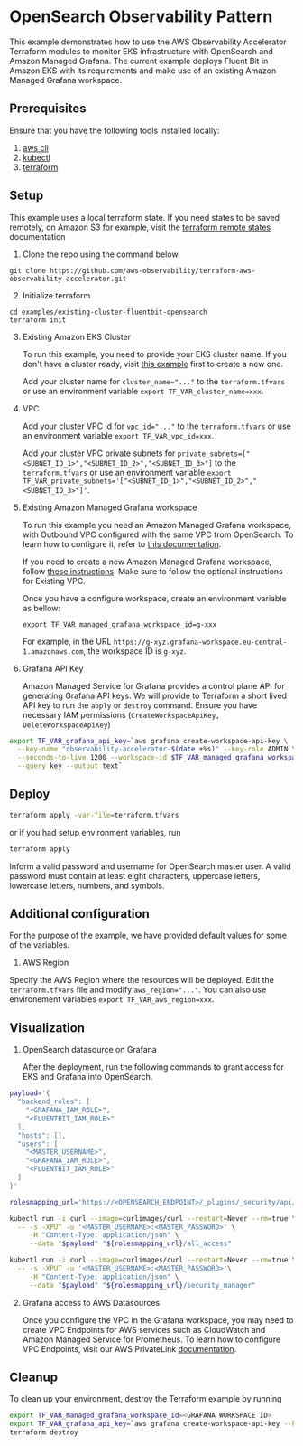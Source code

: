 # OpenSearch Observability Pattern

This example demonstrates how to use the AWS Observability Accelerator Terraform
modules to monitor EKS infrastructure with OpenSearch and Amazon Managed Grafana.
The current example deploys Fluent Bit in Amazon EKS with its requirements and
make use of an existing Amazon Managed Grafana workspace.

## Prerequisites

Ensure that you have the following tools installed locally:

1. [aws cli](https://docs.aws.amazon.com/cli/latest/userguide/getting-started-install.html)
2. [kubectl](https://kubernetes.io/docs/tasks/tools/)
3. [terraform](https://learn.hashicorp.com/tutorials/terraform/install-cli)


## Setup

This example uses a local terraform state. If you need states to be saved remotely,
on Amazon S3 for example, visit the [terraform remote states](https://www.terraform.io/language/state/remote) documentation

1. Clone the repo using the command below

```
git clone https://github.com/aws-observability/terraform-aws-observability-accelerator.git
```

2. Initialize terraform

```console
cd examples/existing-cluster-fluentbit-opensearch
terraform init
```

3. Existing Amazon EKS Cluster

    To run this example, you need to provide your EKS cluster name.
    If you don't have a cluster ready, visit [this example](https://github.com/aws-ia/terraform-aws-eks-blueprints/tree/v4.13.1/examples/eks-cluster-with-new-vpc)
    first to create a new one.

    Add your cluster name for `cluster_name="..."` to the `terraform.tfvars` or use an environment variable `export TF_VAR_cluster_name=xxx`.

4. VPC

    Add your cluster VPC id for `vpc_id="..."` to the `terraform.tfvars` or use an environment variable `export TF_VAR_vpc_id=xxx`.

    Add your cluster VPC private subnets for `private_subnets=["<SUBNET_ID_1>","<SUBNET_ID_2>","<SUBNET_ID_3>"]` to the `terraform.tfvars` or use an environment variable `export TF_VAR_private_subnets='["<SUBNET_ID_1>","<SUBNET_ID_2>","<SUBNET_ID_3>"]'`.

5. Existing Amazon Managed Grafana workspace

    To run this example you need an Amazon Managed Grafana workspace,
    with Outbound VPC configured with the same VPC from OpenSearch.
    To learn how to configure it, refer to [this documentation](https://docs.aws.amazon.com/grafana/latest/userguide/AMG-configure-vpc.html#config-vpc-use).
    
    If you need to create a new Amazon Managed Grafana workspace, follow [these instructions](https://aws-observability.github.io/terraform-aws-observability-accelerator/).
    Make sure to follow the optional instructions for Existing VPC.
    
    Once you have a configure workspace, create an environment variable as bellow:
    ```
    export TF_VAR_managed_grafana_workspace_id=g-xxx
    ```
    For example, in the URL `https://g-xyz.grafana-workspace.eu-central-1.amazonaws.com`, the workspace ID is `g-xyz`.
    
6. <a name="apikey"></a> Grafana API Key

    Amazon Managed Service for Grafana provides a control plane API for generating Grafana API keys. We will provide to Terraform a short lived API key to run the `apply` or `destroy` command.
    Ensure you have necessary IAM permissions (`CreateWorkspaceApiKey, DeleteWorkspaceApiKey`)

```sh
export TF_VAR_grafana_api_key=`aws grafana create-workspace-api-key \
  --key-name "observability-accelerator-$(date +%s)" --key-role ADMIN \
  --seconds-to-live 1200 --workspace-id $TF_VAR_managed_grafana_workspace_id \
  --query key --output text`
```

## Deploy

```sh
terraform apply -var-file=terraform.tfvars
```

or if you had setup environment variables, run

```sh
terraform apply
```

Inform a valid password and username for OpenSearch master user. A valid password must contain at least eight characters, uppercase letters, lowercase letters, numbers, and symbols.

## Additional configuration

For the purpose of the example, we have provided default values for some of the variables.

1. AWS Region

Specify the AWS Region where the resources will be deployed. Edit the `terraform.tfvars` file and modify `aws_region="..."`. You can also use environement variables `export TF_VAR_aws_region=xxx`.

## Visualization

1. OpenSearch datasource on Grafana

    After the deployment, run the following commands to grant access for EKS and Grafana into OpenSearch.

```bash
payload='{
  "backend_roles": [
    "<GRAFANA_IAM_ROLE>",
    "<FLUENTBIT_IAM_ROLE>"
  ],
  "hosts": [],
  "users": [
    "<MASTER_USERNAME>",
    "<GRAFANA_IAM_ROLE>",
    "<FLUENTBIT_IAM_ROLE>"
  ]
}'

rolesmapping_url='https://<OPENSEARCH_ENDPOINT>/_plugins/_security/api/rolesmapping'

kubectl run -i curl --image=curlimages/curl --restart=Never --rm=true \
  -- -s -XPUT -u '<MASTER_USERNAME>:<MASTER_PASSWORD>' \
     -H "Content-Type: application/json" \
     --data "$payload" "${rolesmapping_url}/all_access"

kubectl run -i curl --image=curlimages/curl --restart=Never --rm=true \
  -- -s -XPUT -u '<MASTER_USERNAME>:<MASTER_PASSWORD>'\
     -H "Content-Type: application/json" \
     --data "$payload" "${rolesmapping_url}/security_manager"
```

2. Grafana access to AWS Datasources

    Once you configure the VPC in the Grafana workspace, you may need to create VPC Endpoints for AWS services such as CloudWatch and Amazon Managed Service for Prometheus.
    To learn how to configure VPC Endpoints, visit our AWS PrivateLink [documentation](https://docs.aws.amazon.com/vpc/latest/privatelink/create-interface-endpoint.html).
    

## Cleanup

To clean up your environment, destroy the Terraform example by running

```sh
export TF_VAR_managed_grafana_workspace_id=<GRAFANA WORKSPACE ID>
export TF_VAR_grafana_api_key=`aws grafana create-workspace-api-key --key-name "observability-accelerator-$(date +%s)" --key-role ADMIN --seconds-to-live 1200 --workspace-id $TF_VAR_managed_grafana_workspace_id --query key --output text` 
terraform destroy
```
